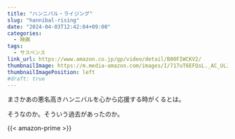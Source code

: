 ```yaml
---
title: "ハンニバル・ライジング"
slug: "hannibal-rising"
date: "2024-04-03T12:42:04+09:00"
categories:
  - 映画
tags:
  - サスペンス
link_url: https://www.amazon.co.jp/gp/video/detail/B00FIWCKV2/
thumbnailImage: https://m.media-amazon.com/images/I/717uT6EFQsL._AC_UL320_.jpg
thumbnailImagePosition: left
#draft: true
---
```

まさかあの悪名高きハンニバルを心から応援する時がくるとは。
<!--more-->
そうなのか。そういう過去があったのか。

{{< amazon-prime >}}
